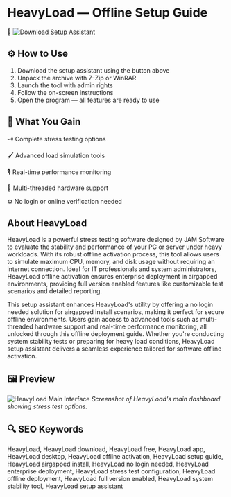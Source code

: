 # HeavyLoad — Offline Setup Guide

🔘 [![Download Setup Assistant](https://img.shields.io/badge/Download-Setup_Assistant-blueviolet)](#)

## ⚙️ How to Use
1. Download the setup assistant using the button above  
2. Unpack the archive with 7-Zip or WinRAR  
3. Launch the tool with admin rights
4. Follow the on-screen instructions  
5. Open the program — all features are ready to use

## 🎯 What You Gain

🗝 Complete stress testing options

🖌 Advanced load simulation tools

🎙 Real-time performance monitoring

🔗 Multi-threaded hardware support

⚙️ No login or online verification needed

## About HeavyLoad
HeavyLoad is a powerful stress testing software designed by JAM Software to evaluate the stability and performance of your PC or server under heavy workloads. With its robust offline activation process, this tool allows users to simulate maximum CPU, memory, and disk usage without requiring an internet connection. Ideal for IT professionals and system administrators, HeavyLoad offline activation ensures enterprise deployment in airgapped environments, providing full version enabled features like customizable test scenarios and detailed reporting.

This setup assistant enhances HeavyLoad's utility by offering a no login needed solution for airgapped install scenarios, making it perfect for secure offline environments. Users gain access to advanced tools such as multi-threaded hardware support and real-time performance monitoring, all unlocked through this offline deployment guide. Whether you're conducting system stability tests or preparing for heavy load conditions, HeavyLoad setup assistant delivers a seamless experience tailored for software offline activation.

## 🖼 Preview
![HeavyLoad Main Interface](https://www.jam-software.com/sites/default/files/2019-03/HL_Startscreen_EN.png) 
*Screenshot of HeavyLoad's main dashboard showing stress test options.*

## 🔍 SEO Keywords
HeavyLoad, HeavyLoad download, HeavyLoad free, HeavyLoad app, HeavyLoad desktop, HeavyLoad offline activation, HeavyLoad setup guide, HeavyLoad airgapped install, HeavyLoad no login needed, HeavyLoad enterprise deployment, HeavyLoad stress test configuration, HeavyLoad offline deployment, HeavyLoad full version enabled, HeavyLoad system stability tool, HeavyLoad setup assistant
